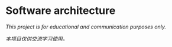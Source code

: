 # Software architecture

*This project is for educational and communication purposes only.*

*本项目仅供交流学习使用。*
